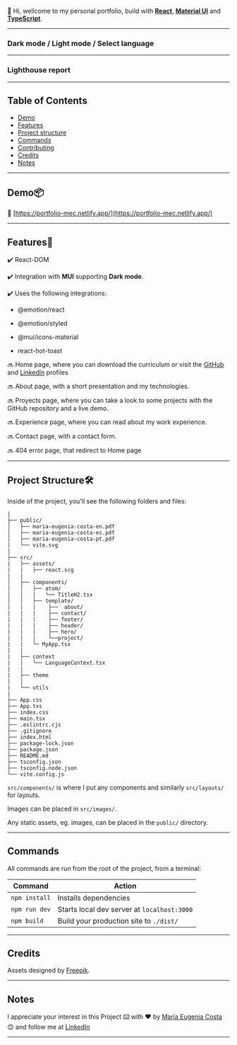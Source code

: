 💫 Hi, wellcome to my personal portfolio, build with [**React**](https://react.dev/), [**Material UI**](https://mui.com/) and [**TypeScript**](https://www.typescriptlang.org/).

---

### Dark mode / Light mode / Select language

---

### Lighthouse report

---

## Table of Contents

- [Demo](#demo📦)
- [Features](#features📢)
- [Project structure](#project-structure🛠️)
- [Commands](#commands)
- [Contributing](#contributing)
- [Credits](#credits)
- [Notes](#notes)

---

## Demo📦

📌 [https://portfolio-mec.netlify.app/](https://portfolio-mec.netlify.app/)

---

## Features📢

✔️ React-DOM

✔️ Integration with **MUI** supporting **Dark mode**.

✔️ Uses the following integrations:

- @emotion/react

- @emotion/styled

- @mui/icons-material

- react-hot-toast
  
🔜 Home page, where you can download the curriculum or visit the [GitHub](https://github.com/eugenia1984) and [LinkedIn](https://github.com/eugenia1984) profiles

🔜 About page, with a short presentation and my technologies.

🔜 Proyects page, where you can take a look to some projects with the GitHub repository and a live demo.

🔜 Experience page, where you can read about my work experience.

🔜 Contact page, with a contact form.

🔜 404 error page, that redirect to Home page

---

## Project Structure🛠️

Inside of the project, you'll see the following folders and files:

```
|
├── public/
│   ├── maria-eugenia-costa-en.pdf
│   ├── maria-eugenia-costa-es.pdf
│   ├── maria-eugenia-costa-pt.pdf
|   └── vite.svg
|   
├── src/
|   ├── assets/
|   |   ├── react.scg
|   |
│   ├── components/
│   │   ├── atom/
|   |   |   └── TitleH2.tsx
│   │   ├── template/
|   |   |    ├──  about/
|   |   |    ├── contact/
|   |   |    ├── footer/
|   |   |    ├── header/
|   |   |    ├── hero/
|   |   |    └──project/
|   |   └─ MyApp.tsx
|   |
|   ├── context
|   |   └── LanguageContext.tsx
|   |
|   ├── theme
|   |
|   └── utils
|
├── App.css
├── App.txs
├── index.css
├── main.tsx
├── .eslintrc.cjs
├── .gitignore
├── index.html
├── package-lock.json
├── package.json
├── README.md
├── tsconfig.json
├── tsconfig.node.json
└── vite.config.js
```

`src/components/` is where I put any components and similarly `src/layouts/` for layouts.

Images can be placed in `src/images/`.

Any static assets, eg. images, can be placed in the `public/` directory.

---

## Commands

All commands are run from the root of the project, from a terminal:

| Command | Action |
| ------- | ------ |
| `npm install`  | Installs dependencies |
| `npm run dev`  | Starts local dev server at `localhost:3000` |
| `npm build`    | Build your production site to `./dist/`     |                     

---

## Credits

Assets designed by [Freepik](www.freepik.com).

---

## Notes

I appreciate your interest in this Project ⌨️ with ❤️ by [María Eugenia Costa](https://github.com/eugenia1984) 😊 and follow me at [LinkedIn](http://www.linkedin.com/in/maríaeugeniacosta)

---
